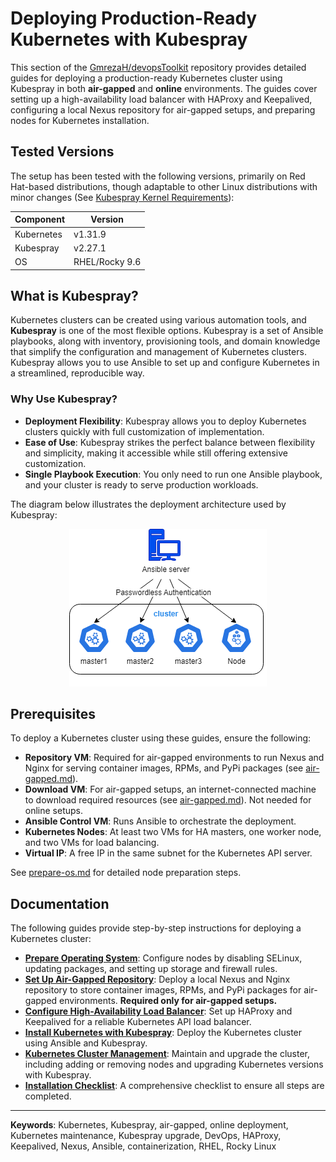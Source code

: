 # Deploying Production-Ready Kubernetes with Kubespray

This section of the [GmrezaH/devopsToolkit](../../README.md) repository provides detailed guides for deploying a production-ready Kubernetes cluster using Kubespray in both **air-gapped** and **online** environments. The guides cover setting up a high-availability load balancer with HAProxy and Keepalived, configuring a local Nexus repository for air-gapped setups, and preparing nodes for Kubernetes installation.

## Tested Versions

The setup has been tested with the following versions, primarily on Red Hat-based distributions, though adaptable to other Linux distributions with minor changes (See [Kubespray Kernel Requirements](https://kubespray.io/#/docs/operations/kernel-requirements)):

| Component  | Version        |
| ---------- | -------------- |
| Kubernetes | v1.31.9        |
| Kubespray  | v2.27.1        |
| OS         | RHEL/Rocky 9.6 |

## What is Kubespray?

Kubernetes clusters can be created using various automation tools, and **Kubespray** is one of the most flexible options. Kubespray is a set of Ansible playbooks, along with inventory, provisioning tools, and domain knowledge that simplify the configuration and management of Kubernetes clusters. Kubespray allows you to use Ansible to set up and configure Kubernetes in a streamlined, reproducible way.

### Why Use Kubespray?

- **Deployment Flexibility**: Kubespray allows you to deploy Kubernetes clusters quickly with full customization of implementation.
- **Ease of Use**: Kubespray strikes the perfect balance between flexibility and simplicity, making it accessible while still offering extensive customization.
- **Single Playbook Execution**: You only need to run one Ansible playbook, and your cluster is ready to serve production workloads.

The diagram below illustrates the deployment architecture used by Kubespray:

<div align="center">
  <img src="../../images/kubespray.png" alt="Kubespray Architecture" />
</div>

## Prerequisites

To deploy a Kubernetes cluster using these guides, ensure the following:

- **Repository VM**: Required for air-gapped environments to run Nexus and Nginx for serving container images, RPMs, and PyPi packages (see [air-gapped.md](air-gapped.md)).
- **Download VM**: For air-gapped setups, an internet-connected machine to download required resources (see [air-gapped.md](air-gapped.md)). Not needed for online setups.
- **Ansible Control VM**: Runs Ansible to orchestrate the deployment.
- **Kubernetes Nodes**: At least two VMs for HA masters, one worker node, and two VMs for load balancing.
- **Virtual IP**: A free IP in the same subnet for the Kubernetes API server.

See [prepare-os.md](prepare-os.md) for detailed node preparation steps.

## Documentation

The following guides provide step-by-step instructions for deploying a Kubernetes cluster:

- **[Prepare Operating System](prepare-os.md)**: Configure nodes by disabling SELinux, updating packages, and setting up storage and firewall rules.
- **[Set Up Air-Gapped Repository](air-gapped.md)**: Deploy a local Nexus and Nginx repository to store container images, RPMs, and PyPi packages for air-gapped environments. **Required only for air-gapped setups.**
- **[Configure High-Availability Load Balancer](loadbalancer.md)**: Set up HAProxy and Keepalived for a reliable Kubernetes API load balancer.
- **[Install Kubernetes with Kubespray](kubespray-install.md)**: Deploy the Kubernetes cluster using Ansible and Kubespray.
- **[Kubernetes Cluster Management](kubespray-maintenance.md)**: Maintain and upgrade the cluster, including adding or removing nodes and upgrading Kubernetes versions with Kubespray.
- **[Installation Checklist](checklist.md)**: A comprehensive checklist to ensure all steps are completed.

---

**Keywords**: Kubernetes, Kubespray, air-gapped, online deployment, Kubernetes maintenance, Kubespray upgrade, DevOps, HAProxy, Keepalived, Nexus, Ansible, containerization, RHEL, Rocky Linux

